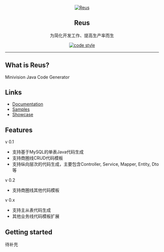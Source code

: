
<p align="center">
  <a href="http://172.16.6.53:5050/srs/reus">
   <img alt="Reus" src="http://172.16.6.53:5050/srs/reus/raw/ea3241015a0bbb8822f3ae7eb55260bb21c4a39d/reus.png">
  </a>
</p>

<h2 align="center">Reus</h2>

<p align="center">
    为简化开发工作、提高生产率而生
</p>

<p align="center">
  <a href="https://www.apache.org/licenses/LICENSE-2.0">
    <img alt="code style" src="https://img.shields.io/badge/license-Apache%202-4EB1BA.svg?style=flat-square">
  </a>
</p>

---

## What is Reus?
  Minivision Java Code Generator
## Links

-   [Documentation](https://)
-   [Samples](https://)
-   [Showcase](https://)

## Features
v 0.1
-   支持基于MySQL的单表Java代码生成
-   支持商圈线CRUD代码模板
-   支持纵向层次的代码生成，主要包含Controller, Service, Mapper, Entity, Dto等

v 0.2
- 支持商圈线其他代码模板

v 0.x 
- 支持主从表代码生成
- 其他业务线代码模板扩展


## Getting started

待补充
